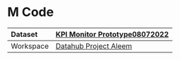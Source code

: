 



# M Code

|Dataset|[KPI Monitor Prototype08072022](./../KPI-Monitor-Prototype08072022.md)|
| :--- | :--- |
|Workspace|[Datahub Project Aleem](../../Workspaces/Datahub-Project-Aleem.md)|
